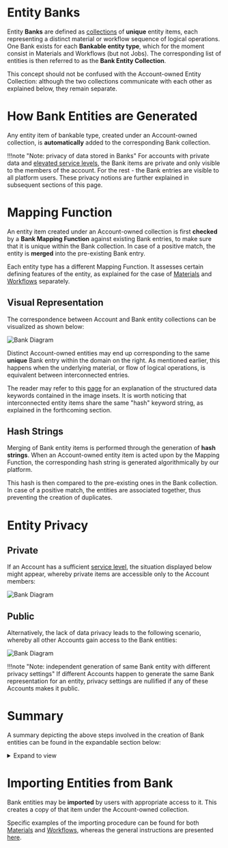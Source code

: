 # Entity Banks

Entity **Banks** are defined as [collections](/accounts/collections.md) of **unique** entity items, each representing a distinct material or workflow sequence of logical operations. One Bank exists for each **Bankable entity type**, which for the moment consist in Materials and Workflows (but not Jobs). The corresponding list of entities is then referred to  as the **Bank Entity Collection**. 

This concept should not be confused with the Account-owned Entity Collection: although the two collections communicate with each other as explained below, they remain separate.


# How Bank Entities are Generated

Any entity item of bankable type, created under an Account-owned collection, is **automatically** added to the corresponding Bank collection. 

!!!note "Note: privacy of data stored in Banks"
    For accounts with private data and  [elevated service levels](/pricing/service-levels.md), the Bank items are private and only visible to the members of the account. For the rest - the Bank entries are visible to all platform users. These privacy notions are further explained in subsequent sections of this page. 

# Mapping Function

An entity item created under an Account-owned collection is first **checked** by a **Bank Mapping Function** against existing Bank entries, to make sure that it is unique within the Bank collection. In case of a positive match, the entity is **merged** into the pre-existing Bank entry.

Each entity type has a different Mapping Function. It assesses certain defining features of the entity, as explained for the case of [Materials](/materials/bank.md) and [Workflows](/workflows/bank.md) separately. 

## Visual Representation

The correspondence between Account and Bank entity collections can be visualized as shown below:

![Bank Diagram](/images/Bank-diagram-Mapping.png "Bank Diagram")

Distinct Account-owned entities <i class="zmdi zmdi-close-circle-o zmdi-hc-border"></i> may end up corresponding to the same **unique** Bank entry <i class="zmdi zmdi-plus-circle-o zmdi-hc-border"></i> within the domain on the right. As mentioned earlier, this happens when the underlying material, or flow of logical operations, is equivalent between interconnected entries.

The reader may refer to this [page](data.md) for an explanation of the structured data keywords contained in the image insets. It is worth noticing that interconnected entity items share the same "hash" keyword string, as explained in the forthcoming section.


## Hash Strings

Merging of Bank entity items is performed through the generation of **hash strings**. When an Account-owned entity item is acted upon by the Mapping Function, the corresponding hash string is generated algorithmically by our platform. 

This hash is then compared to the pre-existing ones in the Bank collection. In case of a positive match, the entities are associated together, thus preventing the creation of duplicates.


# Entity Privacy

## Private 

If an Account has a sufficient [service level](/pricing/service-levels.md), the situation displayed below might appear, whereby private items are accessible only to the Account members:

![Bank Diagram](/images/Bank-diagram-Private.png "Bank Diagram")

## Public 

Alternatively, the lack of data privacy leads to the following scenario, whereby all other Accounts gain access to the Bank entities:

![Bank Diagram](/images/Bank-diagram-Public.png "Bank Diagram")

!!!note "Note: independent generation of same Bank entity with different privacy settings"
    If different Accounts happen to generate the same Bank representation for an entity, privacy settings are nullified if any of these Accounts makes it public. 


# Summary

A summary depicting the above steps involved in the creation of Bank entities can be found in the expandable section below: 

<details>
  <summary>
     Expand to view
  </summary> 
    
  ![Bank Diagram](/images/Bank-Flowchart.png "Bank Diagram")
  
  </details>
  

# Importing Entities from Bank

Bank entities may be **imported** by users with appropriate access to it. This creates a copy of that item under the Account-owned  collection.

Specific examples of the importing procedure can be found for both [Materials](/materials/bank.md) and [Workflows](/workflows/bank.md), whereas the general instructions are presented [here](actions/copy-bank.md).
